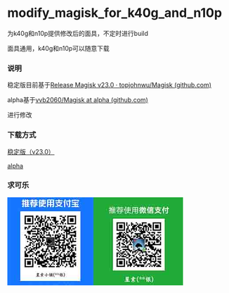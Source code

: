 # modify_magisk_for_k40g_and_n10p

为k40g和n10p提供修改后的面具，不定时进行build

面具通用，k40g和n10p可以随意下载

### 说明

稳定版目前基于[Release Magisk v23.0 · topjohnwu/Magisk (github.com)](https://github.com/topjohnwu/Magisk/releases/tag/v23.0)

alpha基于[vvb2060/Magisk at alpha (github.com)](https://github.com/vvb2060/Magisk/tree/alpha)

进行修改

### 下载方式

[稳定版（v23.0）](https://cdn.jsdelivr.net/gh/carey036/modify_magisk_for_k40g/Magisk_stable.apk)

[alpha](https://cdn.jsdelivr.net/gh/carey036/modify_magisk_for_k40g/Magisk_alpha.apk)

### 求可乐

![zanshang](./zanshang.jpg)

